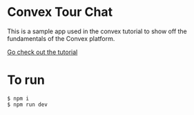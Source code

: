 # Convex Tour Chat

This is a sample app used in the convex tutorial to show off the fundamentals of
the Convex platform.

[Go check out the tutorial](https://convex.dev/start)


# To run

    $ npm i
    $ npm run dev
